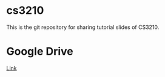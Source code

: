 # cs3210
This is the git repository for sharing tutorial slides of CS3210.
# Google Drive
[Link](https://drive.google.com/drive/folders/1ReR6WXbN8s561FRvoBIbp7EOScimIGcs?usp=sharing)
